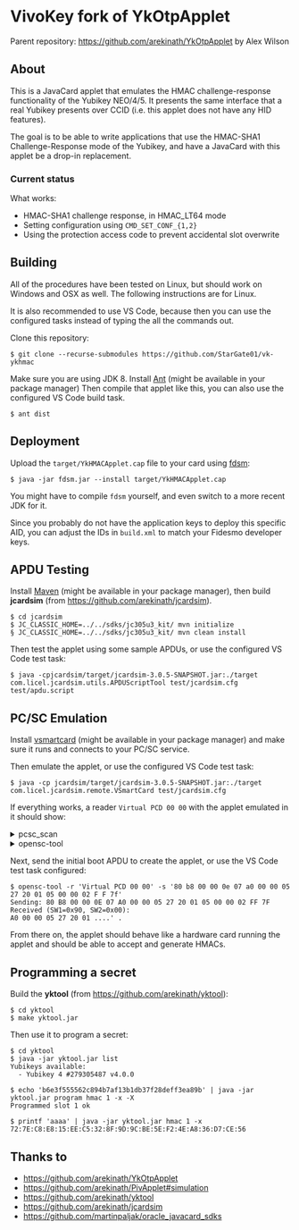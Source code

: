 # VivoKey fork of YkOtpApplet

Parent repository: https://github.com/arekinath/YkOtpApplet by Alex Wilson
## About

This is a JavaCard applet that emulates the HMAC challenge-response functionality of the Yubikey NEO/4/5. It presents the same interface that a real Yubikey presents over CCID (i.e. this applet does not have any HID features).

The goal is to be able to write applications that use the HMAC-SHA1 Challenge-Response mode of the Yubikey, and have a JavaCard with this applet be a drop-in replacement.

### Current status

What works:

 * HMAC-SHA1 challenge response, in HMAC_LT64 mode
 * Setting configuration using `CMD_SET_CONF_{1,2}`
 * Using the protection access code to prevent accidental slot overwrite

## Building

All of the procedures have been tested on Linux, but should work on Windows and OSX as well. The following instructions are for Linux. 

It is also recommended to use VS Code, because then you can use the configured tasks instead of typing the all the commands out.

Clone this repository:

```
$ git clone --recurse-submodules https://github.com/StarGate01/vk-ykhmac
```

Make sure you are using JDK 8. Install [Ant](https://ant.apache.org/) (might be available in your package manager) Then compile that applet like this, you can also use the configured VS Code build task.

```
$ ant dist
```

## Deployment

Upload the `target/YkHMACApplet.cap` file to your card using [fdsm](https://github.com/fidesmo/fdsm):

```
$ java -jar fdsm.jar --install target/YkHMACApplet.cap
```

You might have to compile `fdsm` yourself, and even switch to a more recent JDK for it.

Since you probably do not have the application keys to deploy this specific AID, you can adjust the IDs in `build.xml` to match your Fidesmo developer keys.

## APDU Testing

Install [Maven](https://maven.apache.org/) (might be available in your package manager), then build **jcardsim** (from https://github.com/arekinath/jcardsim).

```
$ cd jcardsim
$ JC_CLASSIC_HOME=../../sdks/jc305u3_kit/ mvn initialize
§ JC_CLASSIC_HOME=../../sdks/jc305u3_kit/ mvn clean install
```

Then test the applet using some sample APDUs, or use the configured VS Code test task:

```
$ java -cpjcardsim/target/jcardsim-3.0.5-SNAPSHOT.jar:./target com.licel.jcardsim.utils.APDUScriptTool test/jcardsim.cfg test/apdu.script
```

## PC/SC Emulation

Install [vsmartcard](https://frankmorgner.github.io/vsmartcard/) (might be available in your package manager) and make sure it runs and connects to your PC/SC service.


Then emulate the applet, or use the configured VS Code test task:

```
$ java -cp jcardsim/target/jcardsim-3.0.5-SNAPSHOT.jar:./target com.licel.jcardsim.remote.VSmartCard test/jcardsim.cfg
```

If everything works, a reader `Virtual PCD 00 00` with the applet emulated in it should show: 

<details>
<summary>pcsc_scan</summary>

```
$ pcsc_scan

 Reader 0: Virtual PCD 00 00
  Event number: 13
  Card state: Card inserted, 
  ATR: 3B 8D 80 01 80 73 C0 21 C0 57 59 75 62 69 4B 65 79 F9

ATR: 3B 8D 80 01 80 73 C0 21 C0 57 59 75 62 69 4B 65 79 F9
+ TS = 3B --> Direct Convention
+ T0 = 8D, Y(1): 1000, K: 13 (historical bytes)
  TD(1) = 80 --> Y(i+1) = 1000, Protocol T = 0 
-----
  TD(2) = 01 --> Y(i+1) = 0000, Protocol T = 1 
-----
+ Historical bytes: 80 73 C0 21 C0 57 59 75 62 69 4B 65 79
  Category indicator byte: 80 (compact TLV data object)
    Tag: 7, len: 3 (card capabilities)
      Selection methods: C0
        - DF selection by full DF name
        - DF selection by partial DF name
      Data coding byte: 21
        - Behaviour of write functions: proprietary
        - Value 'FF' for the first byte of BER-TLV tag fields: invalid
        - Data unit in quartets: 2
      Command chaining, length fields and logical channels: C0
        - Command chaining
        - Extended Lc and Le fields
        - Logical channel number assignment: No logical channel
        - Maximum number of logical channels: 1
    Tag: 5, len: 7 (card issuer's data)
      Card issuer data: 59 75 62 69 4B 65 79
+ TCK = F9 (correct checksum)

Possibly identified card (using /usr/share/pcsc/smartcard_list.txt):
3B 8D 80 01 80 73 C0 21 C0 57 59 75 62 69 4B 65 79 F9
	Yubikey 5 NFC (via NFC) (Other)
	https://www.yubico.com/product/yubikey-5-nfc/#yubikey-5-nfc
```

</details>

<details>
<summary>opensc-tool</summary>

```
$ opensc-tool -l

# Detected readers (pcsc)
Nr.  Card  Features  Name
0    Yes             Virtual PCD 00 00
1    No              Virtual PCD 00 01

```

</details>

Next, send the initial boot APDU to create the applet, or use the VS Code  test task configured:

```
$ opensc-tool -r 'Virtual PCD 00 00' -s '80 b8 00 00 0e 07 a0 00 00 05 27 20 01 05 00 00 02 F F 7f'
Sending: 80 B8 00 00 0E 07 A0 00 00 05 27 20 01 05 00 00 02 FF 7F 
Received (SW1=0x90, SW2=0x00):
A0 00 00 05 27 20 01 ....' .
```

From there on, the applet should behave like a hardware card running the applet and should be able to accept and generate HMACs.

## Programming a secret

Build the **yktool** (from https://github.com/arekinath/yktool):

```
$ cd yktool
$ make yktool.jar
```

Then use it to program a secret:

```
$ cd yktool
$ java -jar yktool.jar list
Yubikeys available:
  - Yubikey 4 #279305487 v4.0.0

$ echo 'b6e3f555562c894b7af13b1db37f28deff3ea89b' | java -jar yktool.jar program hmac 1 -x -X
Programmed slot 1 ok

$ printf 'aaaa' | java -jar yktool.jar hmac 1 -x
72:7E:C8:E8:15:EE:C5:32:8F:9D:9C:BE:5E:F2:4E:A8:36:D7:CE:56
```

## Thanks to

- https://github.com/arekinath/YkOtpApplet
- https://github.com/arekinath/PivApplet#simulation
- https://github.com/arekinath/yktool
- https://github.com/arekinath/jcardsim
- https://github.com/martinpaljak/oracle_javacard_sdks